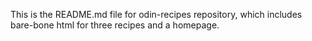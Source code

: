 This is the README.md file for odin-recipes repository, 
which includes bare-bone html for three recipes and a homepage. 
